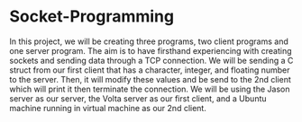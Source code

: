 # Socket-Programming
In this project, we will be creating three programs, two client programs and one server program. The aim is to have firsthand experiencing with creating sockets and sending data through a TCP connection. We will be sending a C struct from our first client that has a character, integer, and floating number to the server. Then, it will modify these values and be send to the 2nd client which will print it then terminate the connection. We will be using the Jason server as our server, the Volta server as our first client, and a Ubuntu machine running in virtual machine as our 2nd client.
